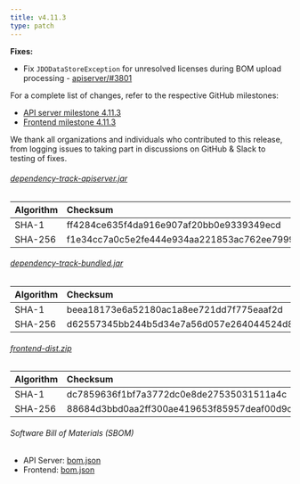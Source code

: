 ```yaml
---
title: v4.11.3
type: patch
---
```


**Fixes:**

* Fix `JDODataStoreException` for unresolved licenses during BOM upload processing - [apiserver/#3801]

For a complete list of changes, refer to the respective GitHub milestones:

* [API server milestone 4.11.3](https://github.com/DependencyTrack/dependency-track/milestone/40?closed=1)
* [Frontend milestone 4.11.3](https://github.com/DependencyTrack/frontend/milestone/25?closed=1)

We thank all organizations and individuals who contributed to this release, from logging issues to taking part in discussions on GitHub & Slack to testing of fixes.

###### [dependency-track-apiserver.jar](https://github.com/DependencyTrack/dependency-track/releases/download/4.11.3/dependency-track-apiserver.jar)

| Algorithm | Checksum |
|:----------|:---------|
| SHA-1     | ff4284ce635f4da916e907af20bb0e9339349ecd         |
| SHA-256   | f1e34cc7a0c5e2fe444e934aa221853ac762ee79997bc10fa712ee6ac8f776d8         |

###### [dependency-track-bundled.jar](https://github.com/DependencyTrack/dependency-track/releases/download/4.11.3/dependency-track-bundled.jar)

| Algorithm | Checksum |
|:----------|:---------|
| SHA-1     | beea18173e6a52180ac1a8ee721dd7f775eaaf2d         |
| SHA-256   | d62557345bb244b5d34e7a56d057e264044524d8df7964df23383a2ace658cbd         |

###### [frontend-dist.zip](https://github.com/DependencyTrack/frontend/releases/download/4.11.3/frontend-dist.zip)

| Algorithm | Checksum                                                         |
|:----------|:-----------------------------------------------------------------|
| SHA-1     | dc7859636f1bf7a3772dc0e8de27535031511a4c                         |
| SHA-256   | 88684d3bbd0aa2ff300ae419653f85957deaf00d9ca615a747386997b3f0e154 |

###### Software Bill of Materials (SBOM)

* API Server: [bom.json](https://github.com/DependencyTrack/dependency-track/releases/download/4.11.3/bom.json)
* Frontend: [bom.json](https://github.com/DependencyTrack/frontend/releases/download/4.11.3/bom.json)

[apiserver/#3801]: https://github.com/DependencyTrack/dependency-track/pull/3801